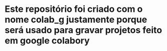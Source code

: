 # Este repositório foi criado com o nome colab_g justamente porque será usado para gravar projetos feito em google colabory
